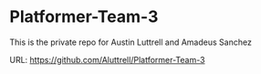 # Platformer-Team-3
This is the private repo for Austin Luttrell and Amadeus Sanchez

URL: https://github.com/Aluttrell/Platformer-Team-3


